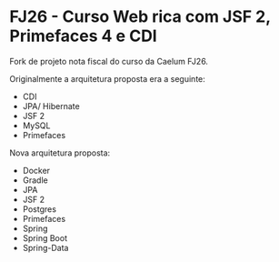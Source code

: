 # FJ26 - Curso Web rica com JSF 2, Primefaces 4 e CDI

Fork de projeto nota fiscal do curso da Caelum FJ26.

Originalmente a arquitetura proposta era a seguinte:

* CDI
* JPA/ Hibernate
* JSF 2
* MySQL
* Primefaces

Nova arquitetura proposta:

* Docker
* Gradle
* JPA
* JSF 2
* Postgres
* Primefaces
* Spring
* Spring Boot
* Spring-Data